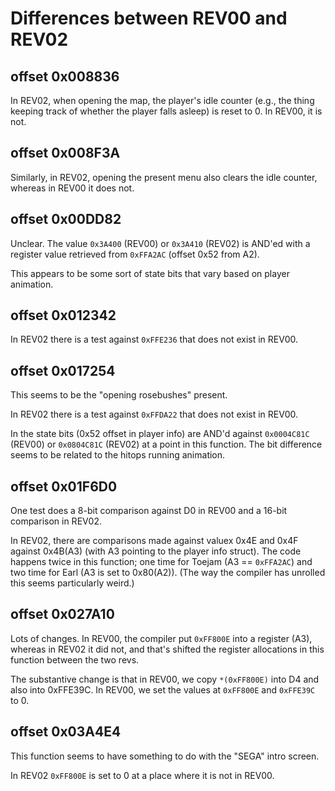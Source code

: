 # Differences between REV00 and REV02

## offset 0x008836

In REV02, when opening the map, the player's idle counter (e.g., the thing
keeping track of whether the player falls asleep) is reset to 0. In REV00,
it is not.

## offset 0x008F3A

Similarly, in REV02, opening the present menu also clears the idle counter,
whereas in REV00 it does not.

## offset 0x00DD82

Unclear. The value `0x3A400` (REV00) or `0x3A410` (REV02) is AND'ed with a
register value retrieved from `0xFFA2AC` (offset 0x52 from A2).

This appears to be some sort of state bits that vary based on player
animation.

## offset 0x012342

In REV02 there is a test against `0xFFE236` that does not exist in REV00.

## offset 0x017254

This seems to be the "opening rosebushes" present.

In REV02 there is a test against `0xFFDA22` that does not exist in REV00.

In the state bits (0x52 offset in player info) are AND'd against
`0x0004C81C` (REV00) or `0x0804C81C` (REV02) at a point in this function.
The bit difference seems to be related to the hitops running animation.

## offset 0x01F6D0

One test does a 8-bit comparison against D0 in REV00 and a 16-bit comparison
in REV02.

In REV02, there are comparisons made against valuex 0x4E and 0x4F against
0x4B(A3) (with A3 pointing to the player info struct). The code happens
twice in this function; one time for Toejam (A3 == `0xFFA2AC`) and two time
for Earl (A3 is set to 0x80(A2)). (The way the compiler has unrolled this
seems particularly weird.)

## offset 0x027A10

Lots of changes. In REV00, the compiler put `0xFF800E` into a register (A3),
whereas in REV02 it did not, and that's shifted the register allocations in
this function between the two revs.

The substantive change is that in REV00, we copy `*(0xFF800E)` into D4 and
also into 0xFFE39C. In REV00, we set the values at `0xFF800E` and `0xFFE39C`
to 0.

## offset 0x03A4E4

This function seems to have something to do with the "SEGA" intro screen.

In REV02 `0xFF800E` is set to 0 at a place where it is not in REV00.
